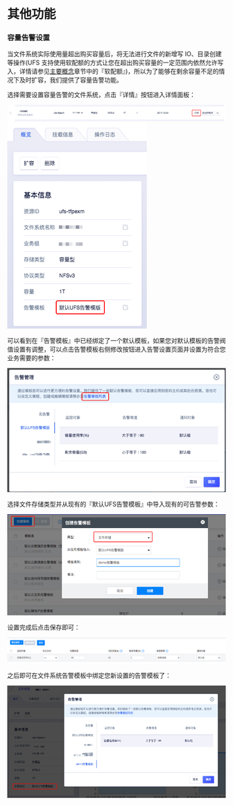 

# 其他功能
### 容量告警设置
当文件系统实际使用量超出购买容量后，将无法进行文件的新增写 IO、目录创建等操作(UFS 支持使用软配额的方式让您在超出购买容量的一定范围内依然允许写入，详情请参见[主要概念](https://docs.ucloud.cn/ufs/ufs_manual_instruction/concept)章节中的『软配额』)，所以为了能够在剩余容量不足的情况下及时扩容，我们提供了容量告警功能。

选择需要设置容量告警的文件系统，点击『详情』按钮进入详情面板：

![](/images/other1.png)
![](/images/other2.png)

可以看到在『告警模板』中已经绑定了一个默认模板，如果您对默认模板的告警阀值设置有调整，可以点击告警模板右侧修改按钮进入告警设置页面并设置为符合您业务需要的参数：

![](/images/other3.png)

选择文件存储类型并从现有的『默认UFS告警模板』中导入现有的可告警参数：

![](/images/other4.png)

设置完成后点击保存即可：

![](/images/other5.png)

之后即可在文件系统告警模板中绑定您新设置的告警模板了：

![](/images/other6.png)
